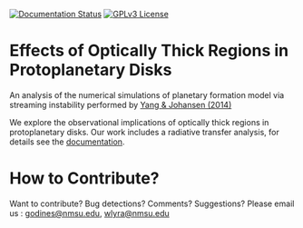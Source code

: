 [![Documentation Status](https://readthedocs.org/projects/streaminginstability-yj14/badge/?version=latest)](https://streaminginstability-yj14.readthedocs.io/en/latest/?badge=latest)
[![GPLv3 License](https://img.shields.io/badge/License-GPL%20v3-yellow.svg)](https://opensource.org/licenses/LGPL-3.0)

# Effects of Optically Thick Regions in Protoplanetary Disks 

An analysis of the numerical simulations of planetary formation model via streaming instability performed by [Yang & Johansen (2014)](https://arxiv.org/pdf/1407.5995.pdf)

We explore the observational implications of optically thick regions in protoplanetary disks. Our work includes a radiative transfer analysis, for details see the [documentation](https://streaminginstability-yj14.readthedocs.io/en/latest/).


# How to Contribute?

Want to contribute? Bug detections? Comments? Suggestions? Please email us : godines@nmsu.edu, wlyra@nmsu.edu
